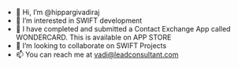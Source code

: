 - 👋 Hi, I’m @hippargivadiraj
- 👀 I’m interested in SWIFT development
- 🌱 I have completed and submitted a Contact Exchange App called WONDERCARD. This is available on APP STORE
- 💞️ I’m looking to collaborate on SWIFT Projects
- 📫 You can reach me at vadi@leadconsultant.com
<!---
hippargivadiraj/hippargivadiraj is a ✨ special ✨ repository because its `README.md` (this file) appears on your GitHub profile.
You can click the Preview link to take a look at your changes.
--->
